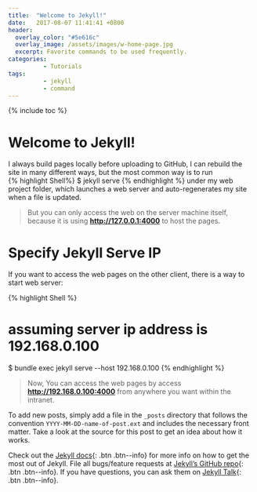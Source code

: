 ```yaml
---
title:  "Welcome to Jekyll!"
date:   2017-08-07 11:41:41 +0800
header:
  overlay_color: "#5e616c"
  overlay_image: /assets/images/w-home-page.jpg
  excerpt: Favorite commands to be used frequently.
categories:
          - Tutorials
tags:          
          - jekyll
          - command
---
```


{% include toc %}

# Welcome to Jekyll!

I always build pages locally before uploading to GitHub, I can rebuild the site in many different ways, but the most common way is to run  
 {% highlight Shell%}
 $ jekyll serve 
 {% endhighlight %}
 under my web project folder, which launches a web server and auto-regenerates my site when a file is updated.

> But you can only access the web on the server machine itself, because it is using **http://127.0.0.1:4000** to host the pages.

# Specify Jekyll Serve IP
If you want to access the web pages on the other client, there is a way to start web server:
  
{% highlight Shell %}
# assuming server ip address is 192.168.0.100 
$ bundle exec jekyll serve --host 192.168.0.100
{% endhighlight %}

> Now, You can access the web pages by access **http://192.168.0.100:4000** from anywhere you want within the intranet.


To add new posts, simply add a file in the `_posts` directory that follows the convention `YYYY-MM-DD-name-of-post.ext` and includes the necessary front matter. Take a look at the source for this post to get an idea about how it works. 

Check out the [Jekyll docs][jekyll-docs]{: .btn .btn--info} for more info on how to get the most out of Jekyll. File all bugs/feature requests at [Jekyll’s GitHub repo][jekyll-gh]{: .btn .btn--info}. If you have questions, you can ask them on [Jekyll Talk][jekyll-talk]{: .btn .btn--info}.

[jekyll-docs]: https://jekyllrb.com/docs/home
[jekyll-gh]:   https://github.com/jekyll/jekyll
[jekyll-talk]: https://talk.jekyllrb.com/
